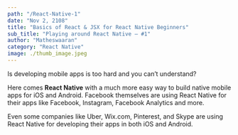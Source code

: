 ```yaml
---
path: "/React-Native-1"
date: "Nov 2, 2108"
title: "Basics of React & JSX for React Native Beginners"
sub_title: "Playing around React Native — #1"
author: "Matheswaaran"
category: "React Native"
image: ./thumb_image.jpeg
---
```

Is developing mobile apps is too hard and you can’t understand?

Here comes **React Native** with a much more easy way to build native mobile apps for iOS and Android. Facebook themselves are using React Native for their apps like Facebook, Instagram, Facebook Analytics and more.

Even some companies like Uber, Wix.com, Pinterest, and Skype are using React Native for developing their apps in both iOS and Android.